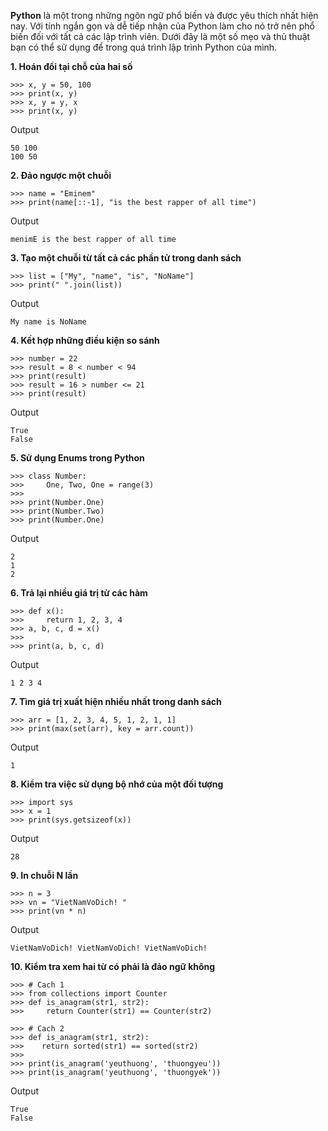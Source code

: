 **Python** là một trong những ngôn ngữ phổ biến và được yêu thích nhất hiện nay. 
Với tính ngắn gọn và dễ tiếp nhận của Python làm cho nó trở nên phổ biến đối với tất cả các lập trình viên. 
Dưới đây là một số mẹo và thủ thuật bạn có thể sử dụng để trong quá trình lập trình Python của mình.

**1. Hoán đổi tại chỗ của hai số**
```
>>> x, y = 50, 100
>>> print(x, y)
>>> x, y = y, x
>>> print(x, y)
```
Output
```
50 100
100 50
```

**2. Đảo ngược một chuỗi**
```
>>> name = "Eminem"
>>> print(name[::-1], "is the best rapper of all time")
```
Output
```
menimE is the best rapper of all time
```

**3. Tạo một chuỗi từ tất cả các phần tử trong danh sách**
```
>>> list = ["My", "name", "is", "NoName"]
>>> print(" ".join(list))
```
Output
```
My name is NoName
```

**4. Kết hợp những điều kiện so sánh**
```
>>> number = 22
>>> result = 8 < number < 94
>>> print(result)
>>> result = 16 > number <= 21
>>> print(result)
```
Output
```
True
False
```

**5. Sử dụng Enums trong Python**
```
>>> class Number:
>>>     One, Two, One = range(3)
>>>
>>> print(Number.One)
>>> print(Number.Two)
>>> print(Number.One)
```
Output
```
2
1
2
```

**6. Trả lại nhiều giá trị từ các hàm**
```
>>> def x():
>>>     return 1, 2, 3, 4
>>> a, b, c, d = x()
>>> 
>>> print(a, b, c, d)
```
Output
```
1 2 3 4
```

**7. Tìm giá trị xuất hiện nhiều nhất trong danh sách**
```
>>> arr = [1, 2, 3, 4, 5, 1, 2, 1, 1]
>>> print(max(set(arr), key = arr.count))
```
Output
```
1
```

**8. Kiểm tra việc sử dụng bộ nhớ của một đối tượng**
```
>>> import sys
>>> x = 1
>>> print(sys.getsizeof(x))
```
Output
```
28
```

**9. In chuỗi N lần**
```
>>> n = 3
>>> vn = "VietNamVoDich! "
>>> print(vn * n)
```
Output
```
VietNamVoDich! VietNamVoDich! VietNamVoDich! 
```

**10. Kiểm tra xem hai từ có phải là đảo ngữ không**
```
>>> # Cach 1
>>> from collections import Counter
>>> def is_anagram(str1, str2):
>>>     return Counter(str1) == Counter(str2)
  
>>> # Cach 2
>>> def is_anagram(str1, str2): 
>>>    return sorted(str1) == sorted(str2) 
>>> 
>>> print(is_anagram('yeuthuong', 'thuongyeu'))
>>> print(is_anagram('yeuthuong', 'thuongyek'))   
```
Output
```
True
False
```